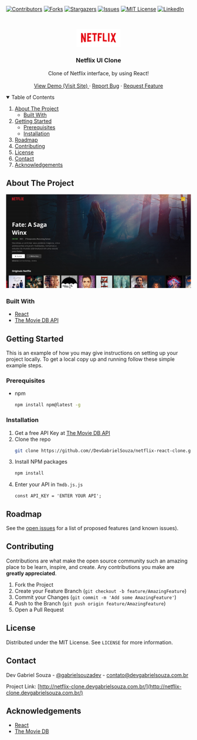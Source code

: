 


<!-- PROJECT SHIELDS -->
[![Contributors][contributors-shield]][contributors-url]
[![Forks][forks-shield]][forks-url]
[![Stargazers][stars-shield]][stars-url]
[![Issues][issues-shield]][issues-url]
[![MIT License][license-shield]][license-url]
[![LinkedIn][linkedin-shield]][linkedin-url]



<!-- PROJECT LOGO -->
<br />
<p align="center">
  <a href="https://github.com/DevGabrielSouza/netflix-react-clone/">
    <img src="public/logo.png" alt="Logo" width="120">
  </a>

  <h3 align="center">Netflix UI Clone</h3>

  <p align="center">
    Clone of Netflix interface, by using React!
    <br />
    <br />
    <a href="http://netflix-clone.devgabrielsouza.com.br/" target="_blank">View Demo (Visit Site) </a>
    ·
    <a href="https://github.com/DevGabrielSouza/netflix-react-clone/issues">Report Bug</a>
    ·
    <a href="https://github.com/DevGabrielSouza/netflix-react-clone/issues">Request Feature</a>
  </p>
</p>



<!-- TABLE OF CONTENTS -->
<details open="open">
  <summary>Table of Contents</summary>
  <ol>
    <li>
      <a href="#about-the-project">About The Project</a>
      <ul>
        <li><a href="#built-with">Built With</a></li>
      </ul>
    </li>
    <li>
      <a href="#getting-started">Getting Started</a>
      <ul>
        <li><a href="#prerequisites">Prerequisites</a></li>
        <li><a href="#installation">Installation</a></li>
      </ul>
    </li>
    <li><a href="#roadmap">Roadmap</a></li>
    <li><a href="#contributing">Contributing</a></li>
    <li><a href="#license">License</a></li>
    <li><a href="#contact">Contact</a></li>
    <li><a href="#acknowledgements">Acknowledgements</a></li>
  </ol>
</details>



<!-- ABOUT THE PROJECT -->
## About The Project

![product-screenshot](public/screenshot.jpg)

### Built With
* [React](https://pt-br.reactjs.org/)
* [The Movie DB API](https://developers.themoviedb.org/3)



<!-- GETTING STARTED -->
## Getting Started

This is an example of how you may give instructions on setting up your project locally.
To get a local copy up and running follow these simple example steps.

### Prerequisites

* npm
  ```sh
  npm install npm@latest -g
  ```

### Installation

1. Get a free API Key at [The Movie DB API](https://developers.themoviedb.org/3)
2. Clone the repo
   ```sh
   git clone https://github.com//DevGabrielSouza/netflix-react-clone.git
   ```
3. Install NPM packages
   ```sh
   npm install
   ```
4. Enter your API in `Tmdb.js.js`
   ```JS
   const API_KEY = 'ENTER YOUR API';
   ```



<!-- ROADMAP -->
## Roadmap

See the [open issues](https://github.com/DevGabrielSouza/netflix-react-clone/issues) for a list of proposed features (and known issues).



<!-- CONTRIBUTING -->
## Contributing

Contributions are what make the open source community such an amazing place to be learn, inspire, and create. Any contributions you make are **greatly appreciated**.

1. Fork the Project
2. Create your Feature Branch (`git checkout -b feature/AmazingFeature`)
3. Commit your Changes (`git commit -m 'Add some AmazingFeature'`)
4. Push to the Branch (`git push origin feature/AmazingFeature`)
5. Open a Pull Request



<!-- LICENSE -->
## License

Distributed under the MIT License. See `LICENSE` for more information.



<!-- CONTACT -->
## Contact

Dev Gabriel Souza - [@gabrielsouzadev](https://twitter.com/gabrielsouzadev) - contato@devgabrielsouza.com.br

Project Link: [http://netflix-clone.devgabrielsouza.com.br/](http://netflix-clone.devgabrielsouza.com.br/)



<!-- ACKNOWLEDGEMENTS -->
## Acknowledgements
* [React](https://pt-br.reactjs.org)
* [The Movie DB](https://developers.themoviedb.org/3)


<!-- MARKDOWN LINKS & IMAGES -->
<!-- https://www.markdownguide.org/basic-syntax/#reference-style-links -->
[contributors-shield]: https://img.shields.io/github/contributors/DevGabrielSouza/netflix-react-clone.svg?style=for-the-badge
[contributors-url]: https://github.com/DevGabrielSouza/netflix-react-clone/graphs/contributors
[forks-shield]: https://img.shields.io/github/forks/DevGabrielSouza/Best-README-Template.svg?style=for-the-badge
[forks-url]: https://github.com/DevGabrielSouza/netflix-react-clone/network/members
[stars-shield]: https://img.shields.io/github/stars/DevGabrielSouza/Best-README-Template.svg?style=for-the-badge
[stars-url]: https://github.com/DevGabrielSouza/netflix-react-clone/stargazers
[issues-shield]: https://img.shields.io/github/issues/DevGabrielSouza/Best-README-Template.svg?style=for-the-badge
[issues-url]: https://github.com/DevGabrielSouza/netflix-react-clone/issues
[license-shield]: https://img.shields.io/github/license/DevGabrielSouza/Best-README-Template.svg?style=for-the-badge
[license-url]: htthttps://github.com/DevGabrielSouza/netflix-react-clone/blob/master/LICENSE.txt
[linkedin-shield]: https://img.shields.io/badge/-LinkedIn-black.svg?style=for-the-badge&logo=linkedin&colorB=555
[linkedin-url]: https://www.linkedin.com/in/devgabrielsouza/
[product-screenshot]: public/screenshot.jpg
